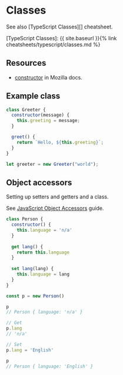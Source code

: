 # Classes


See also [TypeScript Classes][] cheatsheet.

[TypeScript Classes]: {{ site.baseurl }}{% link cheatsheets/typescript/classes.md %}


## Resources

- [constructor](https://developer.mozilla.org/en-US/docs/Web/JavaScript/Reference/Classes/constructor) in Mozilla docs.


## Example class

```javascript
class Greeter {
  constructor(message) {
    this.greeting = message;
  }

  greet() {
    return `Hello, ${this.greeting}`;
  }
}

let greeter = new Greeter("world");
```


## Object accessors

Setting up setters and getters and a class.

See [JavaScript Object Accessors](https://www.w3schools.com/js/js_object_accessors.asp) guide.

```javascript
class Person {
  constructor() {
    this.language = 'n/a'
  }
  
  get lang() {
    return this.language 
  }
  
  set lang(lang) {
    this.language = lang
  }
}
```

```javascript
const p = new Person()

p
// Person { language: 'n/a' }

// Get
p.lang
// 'n/a'

// Set
p.lang = 'English'

p
// Person { language: 'English' }
```
